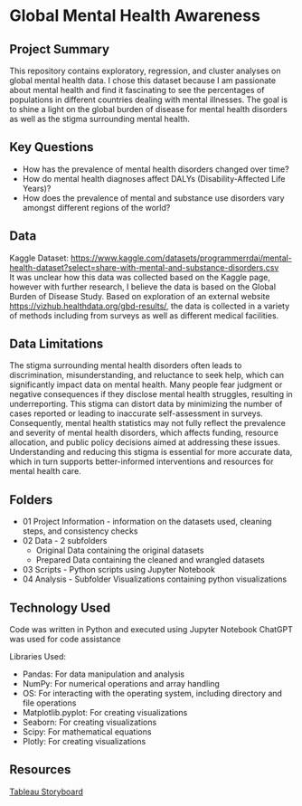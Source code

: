 # Global Mental Health Awareness

## Project Summary
This repository contains exploratory, regression, and cluster analyses on global mental health data. I chose this dataset because I am passionate about mental health and find it fascinating to see the percentages of populations in different countries dealing with mental illnesses. The goal is to shine a light on the global burden of disease for mental health disorders as well as the stigma surrounding mental health.

## Key Questions
* How has the prevalence of mental health disorders changed over time?
* How do mental health diagnoses affect DALYs (Disability-Affected Life Years)?
* How does the prevalence of mental and substance use disorders vary amongst different regions of the world?

## Data
Kaggle Dataset: https://www.kaggle.com/datasets/programmerrdai/mental-health-dataset?select=share-with-mental-and-substance-disorders.csv  
It was unclear how this data was collected based on the Kaggle page, however with further research, I believe the data is based on the Global Burden of Disease Study. Based on exploration of an external website https://vizhub.healthdata.org/gbd-results/, the data is collected in a variety of methods including from surveys as well as different medical facilities.

## Data Limitations
The stigma surrounding mental health disorders often leads to discrimination, misunderstanding, and reluctance to seek help, which can significantly impact data on mental health. Many people fear judgment or negative consequences if they disclose mental health struggles, resulting in underreporting. This stigma can distort data by minimizing the number of cases reported or leading to inaccurate self-assessment in surveys. Consequently, mental health statistics may not fully reflect the prevalence and severity of mental health disorders, which affects funding, resource allocation, and public policy decisions aimed at addressing these issues. Understanding and reducing this stigma is essential for more accurate data, which in turn supports better-informed interventions and resources for mental health care.

## Folders
* 01 Project Information - information on the datasets used, cleaning steps, and consistency checks
* 02 Data - 2 subfolders
  * Original Data containing the original datasets
  * Prepared Data containing the cleaned and wrangled datasets
* 03 Scripts - Python scripts using Jupyter Notebook
* 04 Analysis - Subfolder Visualizations containing python visualizations

## Technology Used
Code was written in Python and executed using Jupyter Notebook
ChatGPT was used for code assistance

Libraries Used:
* Pandas: For data manipulation and analysis
* NumPy: For numerical operations and array handling
* OS: For interacting with the operating system, including directory and file operations
* Matplotlib.pyplot: For creating visualizations
* Seaborn: For creating visualizations
* Scipy: For mathematical equations
* Plotly: For creating visualizations

## Resources
[Tableau Storyboard](https://public.tableau.com/app/profile/sydney.storer/viz/GlobalMentalHealthAwarenessProject/GlobalMentalHealthAwareness)
